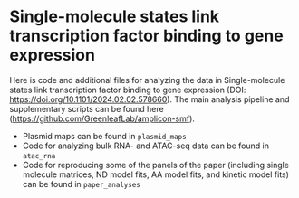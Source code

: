 # Single-molecule states link transcription factor binding to gene expression
Here is code and additional files for analyzing the data in Single-molecule states link transcription factor binding to gene expression (DOI: https://doi.org/10.1101/2024.02.02.578660). The main analysis pipeline and supplementary scripts can be found here (https://github.com/GreenleafLab/amplicon-smf). 

- Plasmid maps can be found in `plasmid_maps`
- Code for analyzing bulk RNA- and ATAC-seq data can be found in `atac_rna`
- Code for reproducing some of the panels of the paper (including single molecule matrices, ND model fits, AA model fits, and kinetic model fits) can be found in `paper_analyses`
